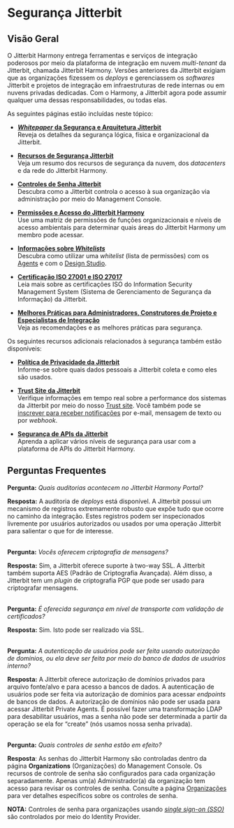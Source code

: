 # Segurança Jitterbit

[//]: # (This is a translation of Version 17, published on September 20, 2021.)

## Visão Geral

O Jitterbit Harmony entrega ferramentas e serviços de integração
poderosos por meio da plataforma de integração em nuvem *multi-tenant*
da Jitterbit, chamada Jitterbit Harmony. Versões anteriores da Jitterbit
exigiam que as organizações fizessem os *deploys* e gerenciassem os
*softwares* Jitterbit e projetos de integração em infraestruturas de
rede internas ou em nuvens privadas dedicadas. Com o Harmony, a
Jitterbit agora pode assumir qualquer uma dessas responsabilidades, ou
todas elas.

As seguintes páginas estão incluídas neste tópico:

-   **[*Whitepaper* da Segurança e Arquitetura Jitterbit](https://success.jitterbit.com/display/DOC/Jitterbit+Security+and+Architecture+White+Paper?showLanguage=pt_BR)**<br>
    Reveja os detalhes da segurança lógica, física e organizacional da
    Jitterbit.

-   **[Recursos de Segurança Jitterbit](https://success.jitterbit.com/display/DOC/Jitterbit+Security+Features?showLanguage=pt_BR)**<br>
    Veja um resumo dos recursos de segurança da nuvem, dos *datacenters* e
    da rede do Jitterbit Harmony.

-   **[Controles de Senha Jitterbit](https://success.jitterbit.com/display/DOC/Jitterbit+Password+Controls?showLanguage=pt_BR)**<br>
    Descubra como a Jitterbit controla o acesso à sua organização via
    administração por meio do Management Console.

-   **[Permissões e Acesso do Jitterbit Harmony](https://success.jitterbit.com/display/DOC/Jitterbit+Harmony+Permissions+and+Access?showLanguage=pt_BR)**<br>
    Use uma matriz de permissões de funções organizacionais e níveis de
    acesso ambientais para determinar quais áreas do Jitterbit Harmony um
    membro pode acessar.

-   **[Informações sobre *Whitelists*](https://success.jitterbit.com/display/DOC/Whitelist+Information?showLanguage=pt_BR)**<br>
    Descubra como utilizar uma *whitelist* (lista de permissões) com os
    [Agents](https://success.jitterbit.com/display/DOC/Agents?showLanguage=pt_BR) e com o [Design Studio](https://success.jitterbit.com/display/DOC/Design+Studio?showLanguage=pt_BR).

-   **[Certificação ISO 27001 e ISO 27017](https://success.jitterbit.com/display/DOC/ISO+27001+and+ISO+27017+Certification?showLanguage=pt_BR)**<br>
    Leia mais sobre as certificações ISO do Information Security
    Management System (Sistema de Gerenciamento de Segurança da
    Informação) da Jitterbit.

-   **[Melhores Práticas para Administradores, Construtores de Projeto
    e Especialistas de Integração](https://success.jitterbit.com/display/DOC/Security+Best+Practices+for+Administrators%2C+Project+Builders%2C+and+Integration+Specialists?showLanguage=pt_BR)**<br>
    Veja as recomendações e as melhores práticas para segurança.

Os seguintes recursos adicionais relacionados à segurança também estão
disponíveis:

-   **<a href="https://www.jitterbit.com/privacy-policy/"
    class="external-link" rel="nofollow">Política de Privacidade da Jitterbit</a>**<br>
    Informe-se sobre quais dados pessoais a Jitterbit coleta e como eles
    são usados.

-   **<a href="https://trust.jitterbit.com/" class="external-link"
    rel="nofollow">Trust Site da Jitterbit</a>**<br>
    Verifique informações em tempo real sobre a performance dos sistemas
    da Jitterbit por meio do nosso <a href="https://trust.jitterbit.com/" class="external-link"
    rel="nofollow">Trust site</a>. Você também pode se
    [inscrever para receber notificações](https://success.jitterbit.com/display/DOC/System+Status+Notifications?showLanguage=pt_BR) por e-mail, mensagem de
    texto ou por *webhook*.

-   **[Segurança de APIs da Jitterbit](https://success.jitterbit.com/display/DOC/Harmony+API+Security?showLanguage=pt_BR)**<br>
    Aprenda a aplicar vários níveis de segurança para usar com a
    plataforma de APIs do Jitterbit Harmony.


## Perguntas Frequentes

**Pergunta:** *Quais auditorias acontecem no Jitterbit Harmony Portal?*

**Resposta:** A auditoria de *deploys* está disponível. A Jitterbit
possui um mecanismo de registros extremamente robusto que expõe tudo que
ocorre no caminho da integração. Estes registros podem ser inspecionados
livremente por usuários autorizados ou usados por uma operação Jitterbit
para salientar o que for de interesse.
<br>
<br>

**Pergunta:** *Vocês oferecem criptografia de mensagens?*

**Resposta:** Sim, a Jitterbit oferece suporte à two-way SSL. A
Jitterbit também suporta AES (Padrão de Criptografia Avançada). Além
disso, a Jitterbit tem um *plugin* de criptografia PGP que pode ser
usado para criptografar mensagens.
<br>
<br>

**Pergunta:** *É oferecida segurança em nível de transporte com
validação de certificados?*

**Resposta:** Sim. Isto pode ser realizado via SSL.
<br>
<br>

**Pergunta:** *A autenticação de usuários pode ser feita usando
autorização de domínios, ou ela deve ser feita por meio do banco de
dados de usuários interno?*

**Resposta:** A Jitterbit oferece autorização de domínios privados para
arquivo fonte/alvo e para acesso a bancos de dados. A autenticação de
usuários pode ser feita via autorização de domínios para acessar
*endpoints* de bancos de dados. A autorização de domínios não pode ser
usada para acessar Jitterbit Private Agents. É possível fazer uma
transformação LDAP para desabilitar usuários, mas a senha não pode ser
determinada a partir da operação se ela for “create” (nós usamos nossa
senha privada).
<br>
<br>

**Pergunta:** *Quais controles de senha estão em efeito?*

**Resposta**: As senhas do Jitterbit Harmony são controladas dentro da
página **Organizations** (Organizações) do Management Console. Os
recursos de controle de senha são configurados para cada organização
separadamente. Apenas um(a) Administrador(a) da organização tem acesso
para revisar os controles de senha. Consulte a página
[Organizações](https://success.jitterbit.com/display/DOC/Organizations?showLanguage=pt_BR) para ver detalhes específicos sobre os controles de
senha.

<div
class="confluence-information-macro confluence-information-macro-information conf-macro output-block"
hasbody="true" macro-name="info">

<span
class="aui-icon aui-icon-small aui-iconfont-info confluence-information-macro-icon">
</span>

<div class="confluence-information-macro-body">

**NOTA:** Controles de senha para organizações usando [*single
sign-on (SSO)*](https://success.jitterbit.com/display/DOC/Single+Sign-On?showLanguage=pt_BR) são controlados por meio do Identity Provider.

</div>

</div>
